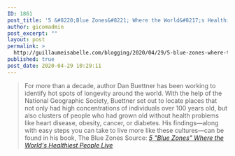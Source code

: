 ```yaml
---
ID: 1861
post_title: '5 &#8220;Blue Zones&#8221; Where the World&#8217;s Healthiest People Live'
author: gicomadmin
post_excerpt: ""
layout: post
permalink: >
  http://guillaumeisabelle.com/blogging/2020/04/29/5-blue-zones-where-the-worlds-healthiest-people-live/
published: true
post_date: 2020-04-29 10:29:11
---
```

> For more than a decade, author Dan Buettner has been working to identify hot spots of longevity around the world. With the help of the National Geographic Society, Buettner set out to locate places that not only had high concentrations of individuals over 100 years old, but also clusters of people who had grown old without health problems like heart disease, obesity, cancer, or diabetes. His findings—along with easy steps you can take to live more like these cultures—can be found in his book, The Blue Zones Source: *[5 "Blue Zones" Where the World's Healthiest People Live][1]*

 [1]: https://www.nationalgeographic.com/books/features/5-blue-zones-where-the-worlds-healthiest-people-live/